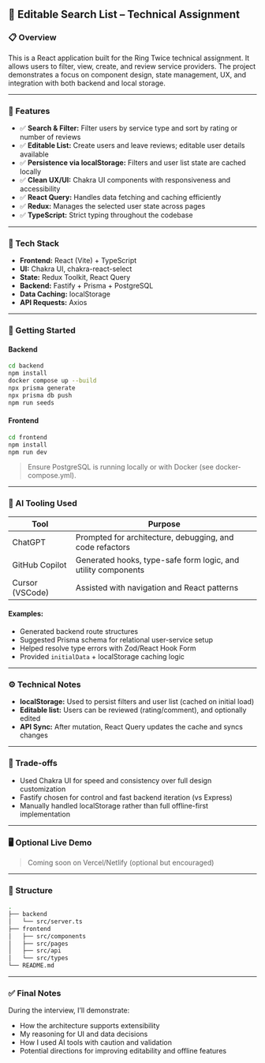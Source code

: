 ## 📘 Editable Search List – Technical Assignment

### 📋 Overview

This is a React application built for the Ring Twice technical assignment. It allows users to filter, view, create, and review service providers. The project demonstrates a focus on component design, state management, UX, and integration with both backend and local storage.

---

### 🚀 Features

* ✅ **Search & Filter:** Filter users by service type and sort by rating or number of reviews
* ✅ **Editable List:** Create users and leave reviews; editable user details available
* ✅ **Persistence via localStorage:** Filters and user list state are cached locally
* ✅ **Clean UX/UI:** Chakra UI components with responsiveness and accessibility
* ✅ **React Query:** Handles data fetching and caching efficiently
* ✅ **Redux:** Manages the selected user state across pages
* ✅ **TypeScript:** Strict typing throughout the codebase

---

### 🧠 Tech Stack

* **Frontend:** React (Vite) + TypeScript
* **UI:** Chakra UI, chakra-react-select
* **State:** Redux Toolkit, React Query
* **Backend:** Fastify + Prisma + PostgreSQL
* **Data Caching:** localStorage
* **API Requests:** Axios

---

### 🧪 Getting Started

#### Backend

```bash
cd backend
npm install
docker compose up --build
npx prisma generate
npx prisma db push
npm run seeds
```

#### Frontend

```bash
cd frontend
npm install
npm run dev
```

> Ensure PostgreSQL is running locally or with Docker (see docker-compose.yml).

---

### 🤖 AI Tooling Used

| Tool            | Purpose                                                       |
| --------------- | ------------------------------------------------------------- |
| ChatGPT         | Prompted for architecture, debugging, and code refactors      |
| GitHub Copilot  | Generated hooks, type-safe form logic, and utility components |
| Cursor (VSCode) | Assisted with navigation and React patterns                   |

#### Examples:

* Generated backend route structures
* Suggested Prisma schema for relational user-service setup
* Helped resolve type errors with Zod/React Hook Form
* Provided `initialData` + localStorage caching logic

---

### ⚙️ Technical Notes

* **localStorage:** Used to persist filters and user list (cached on initial load)
* **Editable list:** Users can be reviewed (rating/comment), and optionally edited
* **API Sync:** After mutation, React Query updates the cache and syncs changes

---

### 🧠 Trade-offs

* Used Chakra UI for speed and consistency over full design customization
* Fastify chosen for control and fast backend iteration (vs Express)
* Manually handled localStorage rather than full offline-first implementation

---

### 🖥️ Optional Live Demo

> Coming soon on Vercel/Netlify (optional but encouraged)

---

### 📂 Structure

```bash
.
├── backend
│   └── src/server.ts
├── frontend
│   ├── src/components
│   ├── src/pages
│   ├── src/api
│   └── src/types
└── README.md
```

---

### ✅ Final Notes

During the interview, I’ll demonstrate:

* How the architecture supports extensibility
* My reasoning for UI and data decisions
* How I used AI tools with caution and validation
* Potential directions for improving editability and offline features

